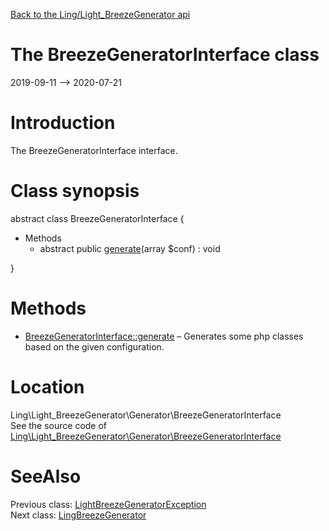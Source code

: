 [Back to the Ling/Light_BreezeGenerator api](https://github.com/lingtalfi/Light_BreezeGenerator/blob/master/doc/api/Ling/Light_BreezeGenerator.md)



The BreezeGeneratorInterface class
================
2019-09-11 --> 2020-07-21






Introduction
============

The BreezeGeneratorInterface interface.



Class synopsis
==============


abstract class <span class="pl-k">BreezeGeneratorInterface</span>  {

- Methods
    - abstract public [generate](https://github.com/lingtalfi/Light_BreezeGenerator/blob/master/doc/api/Ling/Light_BreezeGenerator/Generator/BreezeGeneratorInterface/generate.md)(array $conf) : void

}






Methods
==============

- [BreezeGeneratorInterface::generate](https://github.com/lingtalfi/Light_BreezeGenerator/blob/master/doc/api/Ling/Light_BreezeGenerator/Generator/BreezeGeneratorInterface/generate.md) &ndash; Generates some php classes based on the given configuration.





Location
=============
Ling\Light_BreezeGenerator\Generator\BreezeGeneratorInterface<br>
See the source code of [Ling\Light_BreezeGenerator\Generator\BreezeGeneratorInterface](https://github.com/lingtalfi/Light_BreezeGenerator/blob/master/Generator/BreezeGeneratorInterface.php)



SeeAlso
==============
Previous class: [LightBreezeGeneratorException](https://github.com/lingtalfi/Light_BreezeGenerator/blob/master/doc/api/Ling/Light_BreezeGenerator/Exception/LightBreezeGeneratorException.md)<br>Next class: [LingBreezeGenerator](https://github.com/lingtalfi/Light_BreezeGenerator/blob/master/doc/api/Ling/Light_BreezeGenerator/Generator/LingBreezeGenerator.md)<br>
